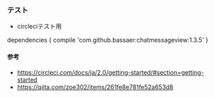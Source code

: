 ### テスト

- circleciテスト用

dependencies {
    compile 'com.github.bassaer:chatmessageview:1.3.5'
}

#### 参考
- https://circleci.com/docs/ja/2.0/getting-started/#section=getting-started
- https://qiita.com/zoe302/items/261fe8e781fe52a653d8

